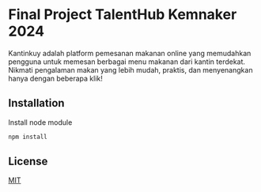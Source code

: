 # Final Project TalentHub Kemnaker 2024

Kantinkuy adalah platform pemesanan makanan online yang memudahkan pengguna untuk memesan berbagai menu makanan dari kantin terdekat. Nikmati pengalaman makan yang lebih mudah, praktis, dan menyenangkan hanya dengan beberapa klik!
## Installation

Install node module

```bash
npm install
```
## License

[MIT](https://choosealicense.com/licenses/mit/)
